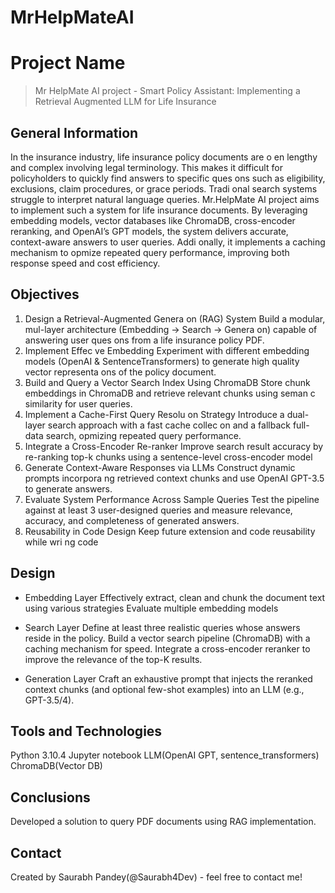 # MrHelpMateAI


# Project Name
> Mr HelpMate AI project - Smart Policy Assistant: Implementing a Retrieval Augmented LLM for Life Insurance 


## General Information

In the insurance industry, life insurance policy documents are o en lengthy and complex involving legal 
terminology. This makes it difficult for policyholders to quickly find answers to specific ques ons such as 
eligibility, exclusions, claim procedures, or grace periods. Tradi onal search systems struggle to interpret 
natural language queries. 
Mr.HelpMate AI project aims to implement such a system for life insurance documents. By leveraging 
embedding models, vector databases like ChromaDB, cross-encoder reranking, and OpenAI’s GPT models, the 
system delivers accurate, context-aware answers to user queries. Addi onally, it implements a caching 
mechanism to opmize repeated query performance, improving both response speed and cost efficiency. 

## Objectives

1. Design a Retrieval-Augmented Genera on (RAG) System 
Build a modular, mul-layer architecture (Embedding → Search → Genera on) capable of answering 
user ques ons from a life insurance policy PDF. 
2. Implement Effec ve Embedding 
Experiment with different embedding models (OpenAI & SentenceTransformers) to generate high
quality vector representa ons of the policy document. 
3. Build and Query a Vector Search Index Using ChromaDB 
Store chunk embeddings in ChromaDB and retrieve relevant chunks using seman c similarity for user 
queries. 
4. Implement a Cache-First Query Resolu on Strategy 
Introduce a dual-layer search approach with a fast cache collec on and a fallback full-data search, 
opmizing repeated query performance. 
5. Integrate a Cross-Encoder Re-ranker 
Improve search result accuracy by re-ranking top-k chunks using a sentence-level cross-encoder model  
6. Generate Context-Aware Responses via LLMs 
Construct dynamic prompts incorpora ng retrieved context chunks and use OpenAI GPT-3.5 to 
generate  answers. 
7. Evaluate System Performance Across Sample Queries 
Test the pipeline against at least 3 user-designed queries and measure relevance, accuracy, and 
completeness of generated answers. 
8. Reusability in Code Design 
Keep future extension and code reusability while wri ng code

## Design
- Embedding Layer
    Effectively extract, clean and chunk the document text using various strategies
    Evaluate multiple embedding models

- Search Layer
    Define at least three realistic queries whose answers reside in the policy.
    Build a vector search pipeline (ChromaDB) with a caching mechanism for speed.
    Integrate a cross-encoder reranker to improve the relevance of the top-K results.

- Generation Layer
    Craft an exhaustive prompt that injects the reranked context chunks (and optional few-shot examples) into an LLM (e.g., GPT-3.5/4). 
## Tools and Technologies
Python 3.10.4
Jupyter notebook
LLM(OpenAI GPT, sentence_transformers)
ChromaDB(Vector DB)

<!-- As the libraries versions keep on changing, it is recommended to mention the version of library used in this project -->

## Conclusions
Developed a solution to query PDF documents using RAG implementation.


## Contact
Created by Saurabh Pandey(@Saurabh4Dev) - feel free to contact me!
